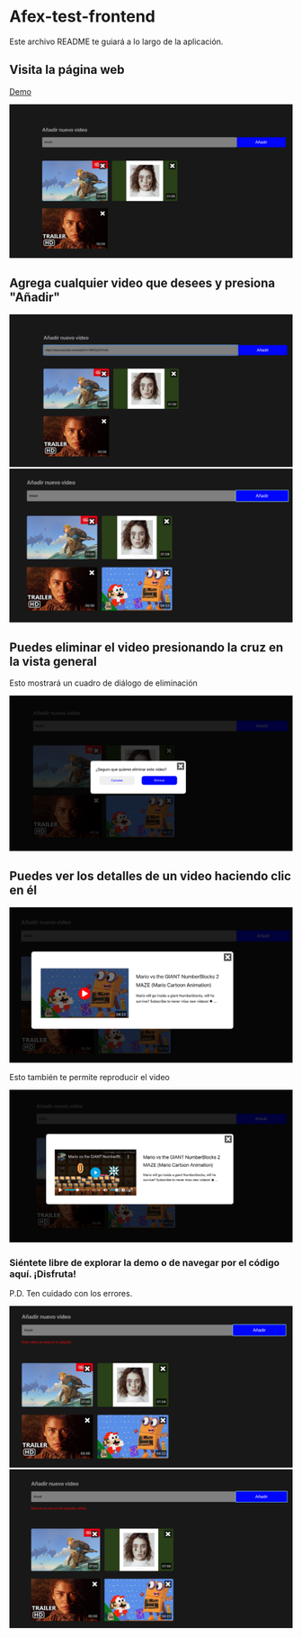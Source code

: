 # Afex-test-frontend

Este archivo README te guiará a lo largo de la aplicación.

## Visita la página web

[Demo](https://afex-frontend-test.web.app/)

![overview](https://github.com/karelleketers/afex-frontend-test/blob/main/screenshots/overview.png)

## Agrega cualquier video que desees y presiona "Añadir"

![link](https://github.com/karelleketers/afex-frontend-test/blob/main/screenshots/link.png)
![added](https://github.com/karelleketers/afex-frontend-test/blob/main/screenshots/added.png)

## Puedes eliminar el video presionando la cruz en la vista general


Esto mostrará un cuadro de diálogo de eliminación

![delete](https://github.com/karelleketers/afex-frontend-test/blob/main/screenshots/deleteDialogue.png)

## Puedes ver los detalles de un video haciendo clic en él

![detail](https://github.com/karelleketers/afex-frontend-test/blob/main/screenshots/detail.png)

Esto también te permite reproducir el video

![play](https://github.com/karelleketers/afex-frontend-test/blob/main/screenshots/play.png)

### Siéntete libre de explorar la demo o de navegar por el código aquí. ¡Disfruta!

P.D. Ten cuidado con los errores.

![repeat](https://github.com/karelleketers/afex-frontend-test/blob/main/screenshots/repeat.png)
![invalid](https://github.com/karelleketers/afex-frontend-test/blob/main/screenshots/validad.png)